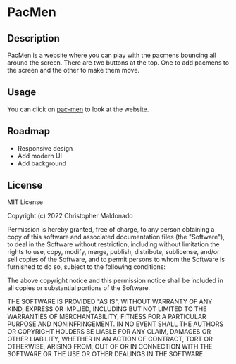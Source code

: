 # PacMen

## Description
PacMen is a website where you can play with the pacmens bouncing all around the screen. There are two buttons at the top. One to add pacmens to the screen and the other to make them move.

## Usage 
You can click on [pac-men](https://christopher4040.github.io/pac-men/) to look at the website. 

## Roadmap
- Responsive design
- Add modern UI
- Add background
 
## License
MIT License

Copyright (c) 2022 Christopher Maldonado

Permission is hereby granted, free of charge, to any person obtaining a copy
of this software and associated documentation files (the "Software"), to deal
in the Software without restriction, including without limitation the rights
to use, copy, modify, merge, publish, distribute, sublicense, and/or sell
copies of the Software, and to permit persons to whom the Software is
furnished to do so, subject to the following conditions:

The above copyright notice and this permission notice shall be included in all
copies or substantial portions of the Software.

THE SOFTWARE IS PROVIDED "AS IS", WITHOUT WARRANTY OF ANY KIND, EXPRESS OR
IMPLIED, INCLUDING BUT NOT LIMITED TO THE WARRANTIES OF MERCHANTABILITY,
FITNESS FOR A PARTICULAR PURPOSE AND NONINFRINGEMENT. IN NO EVENT SHALL THE
AUTHORS OR COPYRIGHT HOLDERS BE LIABLE FOR ANY CLAIM, DAMAGES OR OTHER
LIABILITY, WHETHER IN AN ACTION OF CONTRACT, TORT OR OTHERWISE, ARISING FROM,
OUT OF OR IN CONNECTION WITH THE SOFTWARE OR THE USE OR OTHER DEALINGS IN THE
SOFTWARE.
